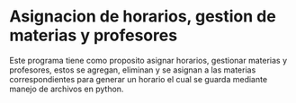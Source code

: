 # Asignacion de horarios, gestion de materias y profesores

Este programa tiene como proposito asignar horarios, gestionar materias y profesores, estos se agregan, eliminan y se asignan a las materias correspondientes para generar un horario el cual se guarda mediante manejo de archivos en python. 

